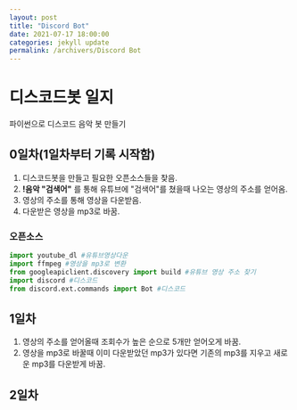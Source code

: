 ```yaml
---
layout: post
title: "Discord Bot"
date: 2021-07-17 18:00:00
categories: jekyll update
permalink: /archivers/Discord Bot
---
```


# 디스코드봇 일지
파이썬으로 디스코드 음악 봇 만들기

## 0일차(1일차부터 기록 시작함)
1. 디스코드봇을 만들고 필요한 오픈소스들을 찾음.
2. **!음악 "검색어"** 를 통해 유튜브에 "검색어"를 쳤을때 나오는 영상의 주소를 얻어옴.
3. 영상의 주소를 통해 영상을 다운받음.
4. 다운받은 영상을 mp3로 바꿈.

### 오픈소스
```python
import youtube_dl #유튜브영상다운
import ffmpeg #영상을 mp3로 변환
from googleapiclient.discovery import build #유튜브 영상 주소 찾기
import discord #디스코드
from discord.ext.commands import Bot #디스코드
```

## 1일차
1. 영상의 주소를 얻어올때 조회수가 높은 순으로 5개만 얻어오게 바꿈.
2. 영상을 mp3로 바꿀때 이미 다운받았던 mp3가 있다면 기존의 mp3를 지우고 새로운 mp3를 다운받게 바꿈.

## 2일차
